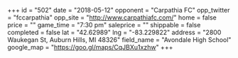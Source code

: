 +++
id = "502"
date = "2018-05-12"
opponent = "Carpathia FC"
opp_twitter = "fccarpathia"
opp_site = "http://www.carpathiafc.com/"
home = false
price = ""
game_time = "7:30 pm"
saleprice = ""
shippable = false
completed = false
lat = "42.62989"
lng = "-83.229822"
address = "2800 Waukegan St, Auburn Hills, MI 48326"
field_name = "Avondale High School"
google_map = "https://goo.gl/maps/CqJBXu1xzhw"
+++
